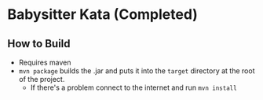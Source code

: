 # Babysitter Kata (Completed)

## How to Build
- Requires maven
- `mvn package` builds the .jar and puts it into the `target` directory at the root of the project.
    - If there's a problem connect to the internet and run `mvn install`